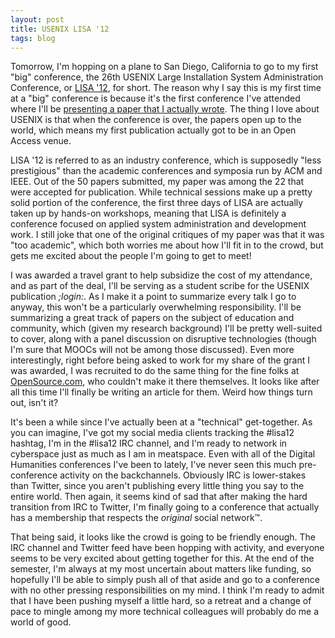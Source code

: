 ```yaml
---
layout: post
title: USENIX LISA '12
tags: blog
---
```


Tomorrow, I'm hopping on a plane to San Diego, California to go to my first "big" conference, the 26th USENIX Large Installation System Administration Conference, or <a href="https://www.usenix.org/conference/lisa12">LISA '12</a>, for short. The reason why I say this is my first time at a "big" conference is because it's the first conference I've attended where I'll be <a href="https://www.usenix.org/accurate-identification-network-service-dependencies-distributed-systems">presenting a paper that I actually wrote</a>. The thing I love about USENIX is that when the conference is over, the papers open up to the world, which means my first publication actually got to be in an Open Access venue.

LISA '12 is referred to as an industry conference, which is supposedly "less prestigious" than the academic conferences and symposia run by ACM and IEEE. Out of the 50 papers submitted, my paper was among the 22 that were accepted for publication. While technical sessions make up a pretty solid portion of the conference, the first three days of LISA are actually taken up by hands-on workshops, meaning that LISA is definitely a conference focused on applied system administration and development work. I still joke that one of the original critiques of my paper was that it was "too academic", which both worries me about how I'll fit in to the crowd, but gets me excited about the people I'm going to get to meet!

I was awarded a travel grant to help subsidize the cost of my attendance, and as part of the deal, I'll be serving as a student scribe for the USENIX publication <em>;login:</em>. As I make it a point to summarize every talk I go to anyway, this won't be a particularly overwhelming responsibility. I'll be summarizing a great track of papers on the subject of education and community, which (given my research background) I'll be pretty well-suited to cover, along with a panel discussion on disruptive technologies (though I'm sure that MOOCs will not be among those discussed). Even more interestingly, right before being asked to work for my share of the grant I was awarded, I was recruited to do the same thing for the fine folks at <a href="http://opensource.com">OpenSource.com</a>, who couldn't make it there themselves. It looks like after all this time I'll finally be writing an article for them. Weird how things turn out, isn't it?

It's been a while since I've actually been at a "technical" get-together. As you can imagine, I've got my social media clients tracking the #lisa12 hashtag, I'm in the #lisa12 IRC channel, and I'm ready to network in cyberspace just as much as I am in meatspace. Even with all of the Digital Humanities conferences I've been to lately, I've never seen this much pre-conference activity on the backchannels. Obviously IRC is lower-stakes than Twitter, since you aren't publishing every little thing you say to the entire world. Then again, it seems kind of sad that after making the hard transition from IRC to Twitter, I'm finally going to a conference that actually has a membership that respects the <em>original</em> social network&trade;.

That being said, it looks like the crowd is going to be friendly enough. The IRC channel and Twitter feed have been hopping with activity, and everyone seems to be very excited about getting together for this. At the end of the semester, I'm always at my most uncertain about matters like funding, so hopefully I'll be able to simply push all of that aside and go to a conference with no other pressing responsibilities on my mind. I think I'm ready to admit that I have been pushing myself a little hard, so a retreat and a change of pace to mingle among my more technical colleagues will probably do me a world of good.

